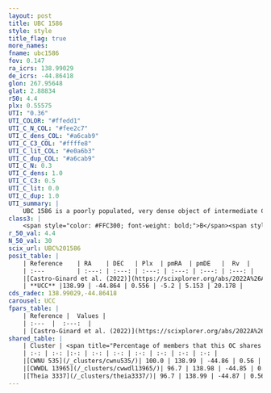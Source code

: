 ```yaml
---
layout: post
title: UBC 1586
style: style
title_flag: true
more_names: 
fname: ubc1586
fov: 0.147
ra_icrs: 138.99029
de_icrs: -44.86418
glon: 267.95648
glat: 2.88834
r50: 4.4
plx: 0.55575
UTI: "0.36"
UTI_COLOR: "#ffedd1"
UTI_C_N_COL: "#fee2c7"
UTI_C_dens_COL: "#a6cab9"
UTI_C_C3_COL: "#ffffe8"
UTI_C_lit_COL: "#e0a6b3"
UTI_C_dup_COL: "#a6cab9"
UTI_C_N: 0.3
UTI_C_dens: 1.0
UTI_C_C3: 0.5
UTI_C_lit: 0.0
UTI_C_dup: 1.0
UTI_summary: |
    UBC 1586 is a poorly populated, very dense object of intermediate C3 quality. It was recently reported in the literature. This object shares a large percentage of members with 3 later reported entries.
class3: |
    <span style="color: #FFC300; font-weight: bold;">B</span><span style="color: #FFC300; font-weight: bold;">B</span>
r_50_val: 4.4
N_50_val: 30
scix_url: UBC%201586
posit_table: |
    | Reference    | RA    | DEC   | Plx  | pmRA  | pmDE   |  Rv  |
    | :---         | :---: | :---: | :---: | :---: | :---: | :---: |
    |[Castro-Ginard et al. (2022)](https://scixplorer.org/abs/2022A%26A...661A.118C) | 138.99 | -44.85 | 0.55 | -5.2 | 5.17 | -- |
    | **UCC** |138.99 | -44.864 | 0.556 | -5.2 | 5.153 | 20.178 | 
cds_radec: 138.99029,-44.86418
carousel: UCC
fpars_table: |
    | Reference |  Values |
    | :---  |  :---:  |
    | [Castro-Ginard et al. (2022)](https://scixplorer.org/abs/2022A%26A...661A.118C) | `AV=0.762, Dist=1991, logAge=7.7` |
shared_table: |
    | Cluster | <span title="Percentage of members that this OC shares with the ones listed">%</span>   | RA   | DEC   | Plx   | pmRA  | pmDE  | Rv | UTI |
    | :-: | :-: |:-: | :-: | :-: | :-: | :-: | :-: | :-: |
    |[CWNU 535](/_clusters/cwnu535/)| 100.0 | 138.99 | -44.86 | 0.56 | -5.2 | 5.15 | 20.18 |0.0 |
    |[CWWDL 13965](/_clusters/cwwdl13965/)| 96.7 | 138.98 | -44.85 | 0.55 | -5.19 | 5.14 | 20.18 |0.14 |
    |[Theia 3337](/_clusters/theia3337/)| 96.7 | 138.99 | -44.87 | 0.56 | -5.2 | 5.15 | 20.18 |0.04 |
---
```

